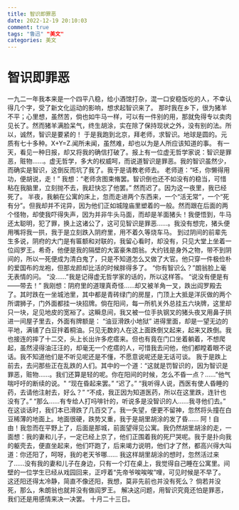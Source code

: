 ```yaml
---
title: 智识即罪恶
date: 2022-12-19 20:10:03
comment: true
tags: "鲁迅" "美文"
categories: 美文
---
```

# 智识即罪恶
一九二一年我本来是一个四平八稳，给小酒馆打杂，混一口安稳饭吃的人，不幸认得几个字，受了新文化运动的影响，想求起智识来了。
那时我在乡下，很为猪羊不平；心里想，虽然苦，倘也如牛马一样，可以有一件别的用，那就免得专以卖肉见长了。然而猪羊满脸呆气，终生胡涂，实在除了保持现状之外，没有别的法。所以，诚然，智识是要紧的！
于是我跑到北京，拜老师，求智识。地球是圆的。元质有七十多种。X+Y=Z.闻所未闻，虽然难，却也以为是人所应该知道的事。
有一天，看见一种日报，却又将我的确信打破了。报上有一位虚无哲学家说：智识是罪恶，赃物……。虚无哲学，多大的权威呵，而说道智识是罪恶。我的智识虽然少，而确实是智识，这倒反而坑了我了。我于是请教老师去。
老师道：“呸，你懒得用功，便胡说，走！”
我想：“老师贪图束脩罢。智识倒也还不如没有的稳当，可惜粘在我脑里，立刻抛不去，我赶快忘了他罢。”
然而迟了。因为这一夜里，我已经死了。
半夜，我躺在公寓的床上，忽而走进两个东西来，一个“活无常”，一个“死有分”。但我却并不诧异，因为他们正如城隍庙里塑着的一般。然而跟在后面的两个怪物，却使我吓得失声，因为并非牛头马面，而却是羊面猪头！我便悟到，牛马还太聪明，犯了罪，换上这诸公了，这可见智识是罪恶……。我没有想完，猪头便用嘴将我一拱，我于是立刻跌入阴府里，用不着久等烧车马。
到过阴间的前辈先生多说，阴府的大门是有匾额和对联的，我留心看时，却没有，只见大堂上坐着一位阎罗王。希奇，他便是我的隔壁的大富豪朱朗翁。大约钱是身外之物，带不到阴间的，所以一死便成为清白鬼了，只是不知道怎么又做了大官。他只穿一件极俭朴的爱国布的龙袍，但那龙颜却比活的时候胖得多了。
“你有智识么？”朗翁脸上毫无表情的问。
“没……”我是记得虚无哲学家的话的，所以这样答。
“说没有便是有——带去！”
我刚想：阴府里的道理真奇怪……却又被羊角一叉，跌出阎罗殿去了。其时跌在一坐城池里，其中都是青砖绿门的房屋，门顶上大抵是洋灰做的两个所谓狮子，门外面都挂一块招牌。倘在阳间，每一所机关外总挂五六块牌，这里却只一块，足见地皮的宽裕了。这瞬息间，我又被一位手执钢叉的猪头夜叉用鼻子拱进一间屋子里去，外面有牌额是：
“油豆滑跌小地狱”
进得里面，却是一望无边的平地，满铺了白豆拌着桐油。只见无数的人在这上面跌倒又起来，起来又跌倒。我也接连的摔了十二交，头上长出许多疙瘩来。但也有竟在门口坐着躺着，不想爬起，虽然浸得油汪汪的，却毫无一个疙瘩的人，可惜我去问他，他们都瞠着眼不说话。我不知道他们是不听见呢还是不懂，不愿意说呢还是无话可谈。
我于是跌上前去，去问那些正在乱跌的人们。其中的一个道：“这就是罚智识的，因为智识是罪恶，赃物……。我们还算是轻的呢。你在阳间的时候，怎么不昏一点？……”他气喘吁吁的断续的说。"
“现在昏起来罢。”
“迟了。”
“我听得人说，西医有使人昏睡的药，去请他注射去，好么？”
“不成，我正因为知道医药，所以在这里跌，连针也没有了。”
“那么……有专给人打吗啡针的，听说多是没智识的人……我寻他们去。”
在这谈话时，我们本已滑跌了几百交了。我一失望，便更不留神，忽然将头撞在白豆稀薄的地面上。地面很硬，跌势又重，我于是胡里胡涂的发了昏……
阿！自由！我忽而在平野上了，后面是那城，前面望得见公寓。我仍然胡里胡涂的走，一面想：我的妻和儿子，一定已经上京了，他们正围着我的死尸哭呢。我于是扑向我的躯壳去，便直坐起来，他们吓跑了，后来竭力说明，他们才了然，都高兴得大叫道：你还阳了，呵呀，我的老天爷哪……
我这样胡里胡涂的想时，忽然活过来了……没有我的妻和儿子在身边，只有一个灯在桌上，我觉得自己睡在公寓里。间壁的一位学生已经从戏园回来，正哼着“先帝爷唉唉唉”哩，可见时候是不早了。
这还阳还得太冷静，简直不像还阳，我想，莫非先前也并没有死么？
倘若并没死，那么，朱朗翁也就并没有做阎罗王。
解决这问题，用智识究竟还怕是罪恶，我们还是用感情来决一决罢。
十月二十三日。
